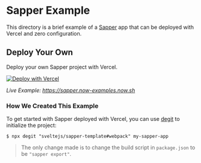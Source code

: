 # Sapper Example

This directory is a brief example of a [Sapper](https://sapper.svelte.dev/) app that can be deployed with Vercel and zero configuration.

## Deploy Your Own

Deploy your own Sapper project with Vercel.

[![Deploy with Vercel](https://vercel.com/button)](https://vercel.com/import/project?template=https://github.com/vercel/vercel/tree/master/examples/sapper)

_Live Example: https://sapper.now-examples.now.sh_

### How We Created This Example

To get started with Sapper deployed with Vercel, you can use [degit](https://github.com/Rich-Harris/degit) to initialize the project:

```shell
$ npx degit "sveltejs/sapper-template#webpack" my-sapper-app
```

> The only change made is to change the build script in `package.json` to be `"sapper export"`.
